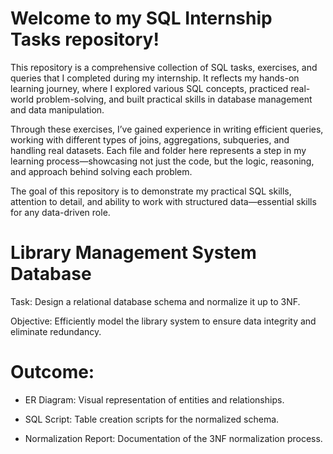 # Welcome to my SQL Internship Tasks repository!
This repository is a comprehensive collection of SQL tasks, exercises, and queries that I completed during my internship. It reflects my hands-on learning journey, where I explored various SQL concepts, practiced real-world problem-solving, and built practical skills in database management and data manipulation.

Through these exercises, I’ve gained experience in writing efficient queries, working with different types of joins, aggregations, subqueries, and handling real datasets. Each file and folder here represents a step in my learning process—showcasing not just the code, but the logic, reasoning, and approach behind solving each problem.

The goal of this repository is to demonstrate my practical SQL skills, attention to detail, and ability to work with structured data—essential skills for any data-driven role.
# Library Management System Database

 Task: Design a relational database schema and normalize it up to 3NF.

 Objective: Efficiently model the library system to ensure data integrity and eliminate redundancy.

# Outcome:

* ER Diagram: Visual representation of entities and relationships.

* SQL Script: Table creation scripts for the normalized schema.

* Normalization Report: Documentation of the 3NF normalization process.

